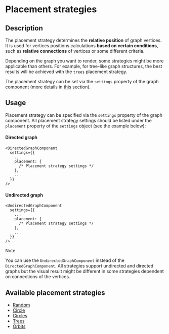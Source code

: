 # Placement strategies

## Description

<!-- TODO - fix scroll to settings property header -->

The placement strategy determines the **relative position** of graph vertices. It is used for vertices positions calculations **based on certain conditions**, such as **relative connections** of vertices or some different criteria.

Depending on the graph you want to render, some strategies might be more applicable than others. For example, for tree-like graph structures, the best results will be achieved with the `trees` placement strategy.

The placement strategy can be set via the `settings` property of the graph component (more details in [this](pages/components/graphs?id=settings) section).

## Usage

Placement strategy can be specified via the `settings` property of the graph component. All placement strategy settings should be listed under the `placement` property of the `settings` object (see the example below):

<!-- tabs:start -->

#### **Directed graph**

```tsx
<DirectedGraphComponent
  settings={{
    ...
    placement: {
      /* Placement strategy settings */
    },
    ...
  }}
/>
```

#### **Undirected graph**

```tsx
<UndirectedGraphComponent
  settings={{
    ...
    placement: {
      /* Placement strategy settings */
    },
    ...
  }}
/>
```

<!-- tabs:end -->

> [!NOTE]
> You can use the `UndirectedGraphComponent` instead of the `DirectedGraphComponent`. All strategies support undirected and directed graphs but the visual result might be different in some strategies dependent on connections of the vertices.

## Available placement strategies

- [Random](pages/settings/placement/random)
- [Circle](pages/settings/placement/circle)
- [Circles](pages/settings/placement/circles)
- [Trees](pages/settings/placement/trees)
- [Orbits](pages/settings/placement/orbits)
